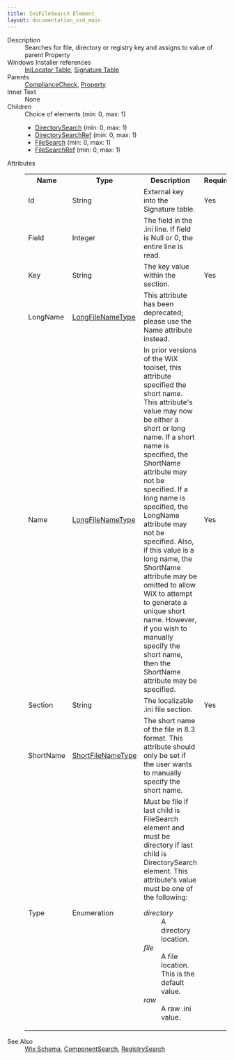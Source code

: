```yaml
---
title: IniFileSearch Element
layout: documentation_xsd_main
---
```

<dl>
  <dt>Description</dt>
  <dd>Searches for file, directory or registry key and assigns to value of parent Property</dd>
  <dt>Windows Installer references</dt>
  <dd>
    <a href="http://msdn.microsoft.com/library/aa369283.aspx" target="_blank">IniLocator Table</a>, <a href="http://msdn.microsoft.com/library/aa371853.aspx" target="_blank">Signature Table</a></dd>
  <dt>Parents</dt>
  <dd>
    <a href="../wix/compliancecheck">ComplianceCheck</a>, <a href="../wix/property">Property</a></dd>
  <dt>Inner Text</dt>
  <dd>None</dd>
  <dt>Children</dt>
  <dd>Choice of elements (min: 0, max: 1)<ul><li><a href="../wix/directorysearch">DirectorySearch</a> (min: 0, max: 1)</li><li><a href="../wix/directorysearchref">DirectorySearchRef</a> (min: 0, max: 1)</li><li><a href="../wix/filesearch">FileSearch</a> (min: 0, max: 1)</li><li><a href="../wix/filesearchref">FileSearchRef</a> (min: 0, max: 1)</li></ul></dd>
  <dt>Attributes</dt>
  <dd>
    <table cellspacing="0" cellpadding="0" class="schema">
      <tr>
        <th width="15%">Name</th>
        <th width="15%">Type</th>
        <th width="65%">Description</th>
        <th width="15%">Required</th>
      </tr>
      <tr>
        <td>Id</td>
        <td>String</td>
        <td>External key into the Signature table.</td>
        <td>Yes</td>
      </tr>
      <tr>
        <td>Field</td>
        <td>Integer</td>
        <td>The field in the .ini line. If field is Null or 0, the entire line is read.</td>
        <td>&nbsp;</td>
      </tr>
      <tr>
        <td>Key</td>
        <td>String</td>
        <td>The key value within the section.</td>
        <td>Yes</td>
      </tr>
      <tr>
        <td>LongName</td>
        <td><a href="../wix/simple_type_longfilenametype">LongFileNameType</a></td>
        <td>This attribute has been deprecated; please use the Name attribute instead.</td>
        <td>&nbsp;</td>
      </tr>
      <tr>
        <td>Name</td>
        <td><a href="../wix/simple_type_longfilenametype">LongFileNameType</a></td>
        <td>                         In prior versions of the WiX toolset, this attribute specified the short name.                         This attribute's value may now be either a short or long name.                         If a short name is specified, the ShortName attribute may not be specified.                         If a long name is specified, the LongName attribute may not be specified.                         Also, if this value is a long name, the ShortName attribute may be omitted to                         allow WiX to attempt to generate a unique short name.                         However, if you wish to manually specify the short name, then the ShortName                         attribute may be specified.                     </td>
        <td>Yes</td>
      </tr>
      <tr>
        <td>Section</td>
        <td>String</td>
        <td>The localizable .ini file section.</td>
        <td>Yes</td>
      </tr>
      <tr>
        <td>ShortName</td>
        <td><a href="../wix/simple_type_shortfilenametype">ShortFileNameType</a></td>
        <td>                         The short name of the file in 8.3 format.                         This attribute should only be set if the user wants to manually specify the short name.                     </td>
        <td>&nbsp;</td>
      </tr>
      <tr>
        <td>Type</td>
        <td>Enumeration</td>
        <td>Must be file if last child is FileSearch element and must be directory if last child is DirectorySearch element.  This attribute's value must be one of the following:<dl><dt class="enumerationValue"><dfn>directory</dfn></dt><dd>A directory location.</dd><dt class="enumerationValue"><dfn>file</dfn></dt><dd>A file location.  This is the default value.</dd><dt class="enumerationValue"><dfn>raw</dfn></dt><dd>A raw .ini value.</dd></dl></td>
        <td>&nbsp;</td>
      </tr>
    </table>
  </dd>
  <dt>See Also</dt>
  <dd>
    <a href="../wix">Wix Schema</a>, <a href="../wix/componentsearch">ComponentSearch</a>, <a href="../wix/registrysearch">RegistrySearch</a></dd>
</dl>
